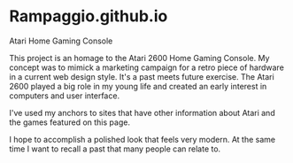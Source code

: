 # Rampaggio.github.io

Atari Home Gaming Console

This project is an homage to the Atari 2600 Home Gaming Console.
My concept was to mimick a marketing campaign for a retro piece of hardware in a current web design style.
It's a past meets future exercise.
The Atari 2600 played a big role in my young life and created an early interest in computers and user interface.

I've used my anchors to sites that have other information about Atari and the games featured on this page.

I hope to accomplish a polished look that feels very modern. At the same time I want to recall a past that many people can relate to.
